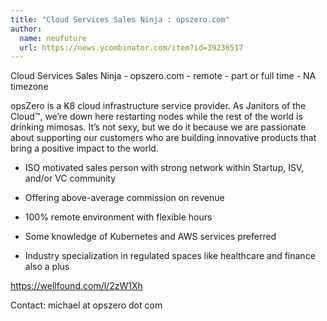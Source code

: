 ```yaml
---
title: "Cloud Services Sales Ninja : opszero.com"
author:
  name: neufuture
  url: https://news.ycombinator.com/item?id=39236517
---
```

Cloud Services Sales Ninja - opszero.com - remote - part or full time  - NA timezone

opsZero is a K8 cloud infrastructure service provider. As Janitors of the Cloud™, we’re down here restarting nodes while the rest of the world is drinking mimosas. It’s not sexy, but we do it because we are passionate about supporting our customers who are building innovative products that bring a positive impact to the world.

- ISO motivated sales person with strong network within Startup, ISV, and&#x2F;or VC community

- Offering above-average commission on revenue

- 100% remote environment with flexible hours

- Some knowledge of Kubernetes and AWS services preferred

- Industry specialization in regulated spaces like healthcare and finance also a plus

<a href="https:&#x2F;&#x2F;wellfound.com&#x2F;l&#x2F;2zW1Xh" rel="nofollow">https:&#x2F;&#x2F;wellfound.com&#x2F;l&#x2F;2zW1Xh</a>

Contact: michael at opszero dot com
